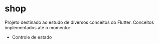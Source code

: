 # shop

Projeto destinado ao estudo de diversos conceitos do Flutter. Conceitos implementados até o momento:

* Controle de estado
